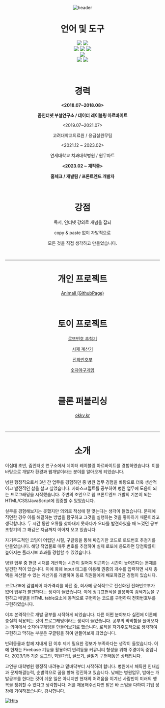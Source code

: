 <div align="center">
  
![header](https://capsule-render.vercel.app/api?type=waving&color=auto&height=300&section=header&text=JonghyeonYANG&fontSize=90)
  

# 언어 및 도구 
<img src="https://img.shields.io/badge/HTML5-E34F26?style=flat&logo=HTML5&logoColor=white"/> <img src="https://img.shields.io/badge/CSS3-1572B6?style=flat&logo=CSS3&logoColor=white"/>  
<img src="https://img.shields.io/badge/JavaScript-F7DF1E?style=flat&logo=JavaScript&logoColor=white"/> <img src="https://img.shields.io/badge/TypeScript-3178C6?style=flat&logo=TypeScript&logoColor=white"/> <img src="https://img.shields.io/badge/Vue.js-4FC08D?style=flat&logo=Vue.js&logoColor=white"/>  
<img src="https://img.shields.io/badge/Firebase-FFCA28?style=flat&logo=Firebase&logoColor=white"/>  
<img src="https://img.shields.io/badge/Capacitor-119EFF?style=flat&logo=Capacitor&logoColor=white"/> <img src="https://img.shields.io/badge/PixiJS-E91E63?style=flat&logo=Firebase&logoColor=white"/> 
  
  
  
</br>

#  경력 
**<2018.07~2018.08>**

**줌인터넷 부설연구소 / 데이터 레이블링 아르바이트**
  
  
<2019.07~2021.07>
  
고려대학교의료원 / 응급실원무팀  
  
  
<2021.12 ~ 2023.02>
  
연세대학교 치과대학병원 / 원무파트


**<2023.02 ~ 재직중>**

**홈체크 / 개발팀 / 프론트엔드 개발자**

</br>
  
# 강점
독서, 인터넷 강의로 개념을 잡되
  
copy & paste 없이 자발적으로
  
모든 것을 직접 생각하고 만들었습니다.
  
</br>

------------
  
# 개인 프로젝트
  
<a href="https://facitea.github.io/index.html">Animall (GithubPage)</a>

</br>
  
# 토이 프로젝트
<a href="https://github.com/facitea/lotto">로또번호 추첨기</a>
  
<a href="https://github.com/facitea/petty_cash">시재 계산기</a>
  
<a href="https://github.com/facitea/severance_numberbook">전화번호부</a>
  
<a href="https://github.com/facitea/NumberBaseball">숫자야구게임</a>

</br>

# 클론 퍼블리싱
<a href="https://github.com/facitea/okkyClone">okky.kr</a>

</br>

------------

# 소개
</div>
  

<div>
  
이십대 초반, 줌인터넷 연구소에서 데이터 레이블링 아르바이트를 경험하였습니다. 이를 바탕으로 개발자 환경과 웹개발이라는 분야를 알아오게 되었습니다.
  
병원 행정직으로서 3년 간 업무를 경험하던 중 병원 업무 경험을 바탕으로 더욱 생산적이고 발전적인 삶을 살고 싶었습니다. 자바스크립트를 공부하여 병원 업무에 도움이 되는 프로그래밍을 시작했습니다. 주변의 조언으로 웹 프론트엔드 개발의 기본이 되는 HTML/CSS/JavaScript에 집중할 수 있었습니다.

실무를 경험해보지는 못했지만 의외로 적성에 잘 맞는다는 생각이 들었습니다. 문제에 직면한 경우 이를 해결하는 방법을 탐구하고 그것을 실행하는 것을 좋아하기 때문이라고 생각합니다. 두 시간 동안 오류를 찾아내지 못하다가 오타를 발견하였을 때 느꼈던 공부 초창기의 그 쾌감은 지금까지 이어져 오고 있습니다.

자기주도적인 코딩이 어렵던 시절, 구글링을 통해 짜깁기한 코드로 로또번호 추첨기를 만들었습니다. 해당 작업물로 매주 번호를 추첨하여 실제 로또에 응모하면 당첨확률이 높아지는 플라시보 효과를 경험할 수 있었습니다.

병원 업무 중 현금 시재를 계산하는 시간이 길어져 퇴근하는 시간이 늦어진다는 문제를 발견한 적이 있습니다. 이에 화폐 input 태그를 이용해 권종의 개수를 입력하면 시재 총액을 계산할 수 있는 계산기를 개발하여 동료 직원들에게 배포하였던 경험이 있습니다.

코로나19에 감염되어 자가격리를 하던 중, 회사에 공식적으로 전산화된 전화번호부가 없어 업무가 불편하다는 생각이 들었습니다. 이에 정규표현식을 활용하여 검색기능을 구현하고 배열을 HTML table요소에 동적으로 구현하는 코드를 구현하여 전화번호부를 구현하였습니다.

이후 본격적으로 개발 공부를 시작하게 되었습니다. 다른 어떤 분야보다 실전에 이론에 충실히 적용되는 것이 프로그래밍이라는 생각이 들었습니다. 공부의 막막함을 풀어보자는 의미에서 숫자야구게임을 만들어보기로 했습니다. 로직을 자기주도적으로 생각하여 구현하고 막히는 부분은 구글링을 하여 만들어보게 되었습니다.

반려동물과 함께 지내게 된 이후 제게 필요한 정보가 부족하다는 생각이 들었습니다. 이에 현재는 Firebase 기능을 활용하여 반려동물 커뮤니티 형성을 위해 주경야독 중입니다. 2023/1/5 기준 로그인, 회원가입, 글쓰기, 글읽기 구현해놓은 상태입니다.

고연봉 대학병원 행정직 내려놓고 밑바닥부터 시작하려 합니다. 병원에서 체득한 인내심과 문제해결능력, 순발력으로 꿈을 향해 정진하고 있습니다. 낮에는 병원업무, 밤에는 개발공부를 한다는 것이 쉬운 일은 아니지만 현재의 어려움을 이겨낸 사람만이 미래의 행복을 쟁취할 수 있다고 생각합니다. 저를 채용해주신다면 맡은 바 소임을 다하여 기업 성장에 기여하겠습니다. 감사합니다.
</div>


[![Hits](https://hits.seeyoufarm.com/api/count/incr/badge.svg?url=https%3A%2F%2Fgithub.com%2Ffacitea&count_bg=%2379C83D&title_bg=%23555555&icon=&icon_color=%23E7E7E7&title=hits&edge_flat=false)](https://hits.seeyoufarm.com)
